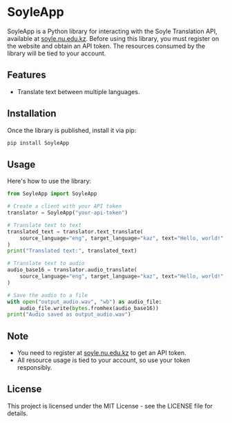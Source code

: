 # SoyleApp

SoyleApp is a Python library for interacting with the Soyle Translation API, available at [soyle.nu.edu.kz](https://soyle.nu.edu.kz/). Before using this library, you must register on the website and obtain an API token. The resources consumed by the library will be tied to your account.

## Features
- Translate text between multiple languages.

## Installation
Once the library is published, install it via pip:

```bash
pip install SoyleApp
```

## Usage
Here's how to use the library:

```python
from SoyleApp import SoyleApp

# Create a client with your API token
translator = SoyleApp("your-api-token")

# Translate text to text
translated_text = translator.text_translate(
    source_language="eng", target_language="kaz", text="Hello, world!"
)
print("Translated text:", translated_text)

# Translate text to audio
audio_base16 = translator.audio_translate(
    source_language="eng", target_language="kaz", text="Hello, world!", voice="female"
)

# Save the audio to a file
with open("output_audio.wav", "wb") as audio_file:
    audio_file.write(bytes.fromhex(audio_base16))
print("Audio saved as output_audio.wav")

```

## Note
- You need to register at [soyle.nu.edu.kz](https://soyle.nu.edu.kz/) to get an API token.
- All resource usage is tied to your account, so use your token responsibly.

## License
This project is licensed under the MIT License - see the LICENSE file for details.

